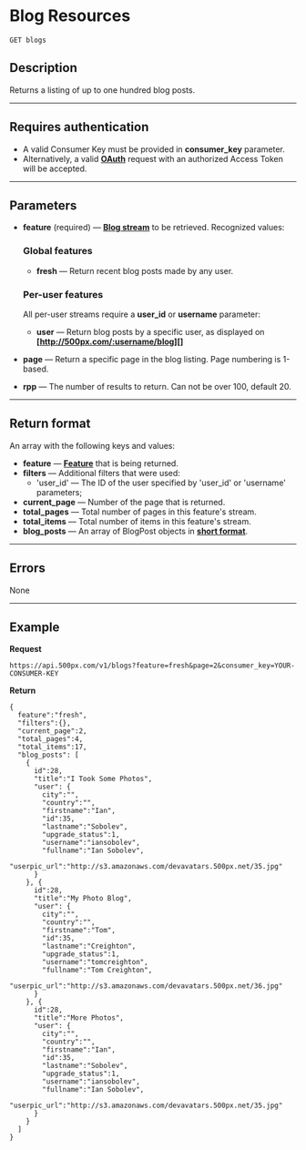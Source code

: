 # Blog Resources

    GET blogs

## Description
Returns a listing of up to one hundred blog posts.

***

## Requires authentication
* A valid Consumer Key must be provided in **consumer_key** parameter.
* Alternatively, a valid **[OAuth][]** request with an authorized Access Token will be accepted.

***

## Parameters
- **feature** (required) — **[Blog stream][]** to be retrieved. Recognized values:
    ### Global features
    - **fresh** — Return recent blog posts made by any user.

    ### Per-user features
    All per-user streams require a **user_id** or **username** parameter:

    - **user** — Return blog posts by a specific user, as displayed on **[http://500px.com/:username/blog][]**

- **page** — Return a specific page in the blog listing. Page numbering is 1-based.
- **rpp** — The number of results to return. Can not be over 100, default 20.

***

## Return format
An array with the following keys and values:

- **feature** — **[Feature][]** that is being returned.
- **filters** — Additional filters that were used:
    - 'user_id' — The ID of the user specified by 'user_id' or 'username' parameters;
- **current_page** — Number of the page that is returned.
- **total_pages** — Total number of pages in this feature's stream.
- **total_items** — Total number of items in this feature's stream.
- **blog_posts** — An array of BlogPost objects in **[short format][]**.

***

## Errors
None

***

## Example
**Request**

    https://api.500px.com/v1/blogs?feature=fresh&page=2&consumer_key=YOUR-CONSUMER-KEY

**Return**

    {
      feature":"fresh",
      "filters":{},
      "current_page":2,
      "total_pages":4,
      "total_items":17,
      "blog_posts": [
        {
          id":28,
          "title":"I Took Some Photos",
          "user": {
            city":"",
            "country":"",
            "firstname":"Ian",
            "id":35,
            "lastname":"Sobolev",
            "upgrade_status":1,
            "username":"iansobolev",
            "fullname":"Ian Sobolev",
            "userpic_url":"http://s3.amazonaws.com/devavatars.500px.net/35.jpg"
          }
        }, {
          id":28,
          "title":"My Photo Blog",
          "user": {
            city":"",
            "country":"",
            "firstname":"Tom",
            "id":35,
            "lastname":"Creighton",
            "upgrade_status":1,
            "username":"tomcreighton",
            "fullname":"Tom Creighton",
            "userpic_url":"http://s3.amazonaws.com/devavatars.500px.net/36.jpg"
          }
        }, {
          id":28,
          "title":"More Photos",
          "user": {
            city":"",
            "country":"",
            "firstname":"Ian",
            "id":35,
            "lastname":"Sobolev",
            "upgrade_status":1,
            "username":"iansobolev",
            "fullname":"Ian Sobolev",
            "userpic_url":"http://s3.amazonaws.com/devavatars.500px.net/35.jpg"
          }
        }
      ]
    }


[OAuth]: https://github.com/500px/api-documentation/tree/master/authentication
[Blog stream]: https://github.com/500px/api-documentation/blob/master/basics/formats_and_terms.md#500px-photo-terms
[Feature]: https://github.com/500px/api-documentation/blob/master/basics/formats_and_terms.md#500px-photo-terms
[http://500px.com/:username/blog]: http://500px.com/iansobolev/blog
[short format]: https://github.com/500px/api-documentation/blob/master/basics/formats_and_terms.md#short-format-1